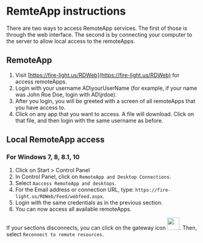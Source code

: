# RemteApp instructions

There are two ways to access RemoteApp services. The first of those is through the web interface. The second is by connecting your computer to the server to allow local access to the remoteApps.

## RemoteApp
1. Visit [https://fire-light.us/RDWeb](https://fire-light.us/RDWeb) for access remoteApps.
2. Login with your username AD\yourUserName (for example, if your name was John Roe Doe, login with AD\jrdoe).
3. After you login, you will be greeted with a screen of all remoteApps that you have access to.
4. Click on any app that you want to access. A file will download. Click on that file, and then login with the same username as before.

## Local RemoteApp access
### For Windows 7, 8, 8.1, 10
1. Click on Start > Control Panel
2. In Control Panel, click on `RemoteApp and Desktop Connections`.
3. Select `Aaccess RemoteApp and desktops`.
4. For the Email address or connection URL, type: `https://fire-light.us/RDWeb/Feed/webfeed.aspx`.
5. Login with the same credentials as in the previous section.
6. You can now access all available remoteApps.

If your sections disconnects, you can click on the gateway icon <img src="https://static.fire-light.us/docs.fire-light.us/images/AccountSetup/rdGatewayIcon.png" width="32">. Then, select `Reconnect to remote resources`.
